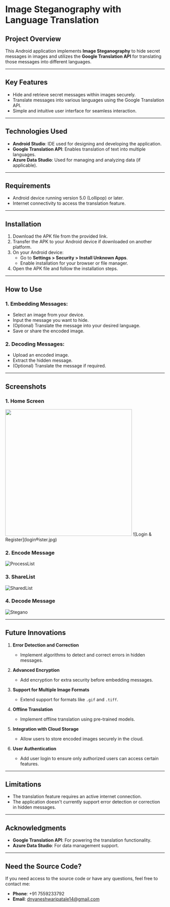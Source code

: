 # **Image Steganography with Language Translation**

## **Project Overview**
This Android application implements **Image Steganography** to hide secret messages in images and utilizes the **Google Translation API** for translating those messages into different languages.

---

## **Key Features**
- Hide and retrieve secret messages within images securely.
- Translate messages into various languages using the Google Translation API.
- Simple and intuitive user interface for seamless interaction.

---

## **Technologies Used**
- **Android Studio**: IDE used for designing and developing the application.
- **Google Translation API**: Enables translation of text into multiple languages.
- **Azure Data Studio**: Used for managing and analyzing data (if applicable).

---

## **Requirements**
- Android device running version 5.0 (Lollipop) or later.
- Internet connectivity to access the translation feature.

---

## **Installation**
1. Download the APK file from the provided link.
2. Transfer the APK to your Android device if downloaded on another platform.
3. On your Android device:
   - Go to **Settings > Security > Install Unknown Apps**.
   - Enable installation for your browser or file manager.
4. Open the APK file and follow the installation steps.

---

## **How to Use**
### **1. Embedding Messages:**
   - Select an image from your device.
   - Input the message you want to hide.
   - (Optional) Translate the message into your desired language.
   - Save or share the encoded image.

### **2. Decoding Messages:**
   - Upload an encoded image.
   - Extract the hidden message.
   - (Optional) Translate the message if required.

---

## **Screenshots**
### **1. Home Screen**
<img src="login&register.jpg" width="400" />
![Login & Register](login&register.jpg)

### **2. Encode Message**
![ProcessList](processlist.jpg)

### **3. ShareList**
![SharedList](sharedlist.jpg)

### **4. Decode Message**
![Stegano](stegano.jpg)


---

## **Future Innovations**
1. **Error Detection and Correction**  
   - Implement algorithms to detect and correct errors in hidden messages.

2. **Advanced Encryption**  
   - Add encryption for extra security before embedding messages.

3. **Support for Multiple Image Formats**  
   - Extend support for formats like `.gif` and `.tiff`.

4. **Offline Translation**  
   - Implement offline translation using pre-trained models.

5. **Integration with Cloud Storage**  
   - Allow users to store encoded images securely in the cloud.

6. **User Authentication**  
   - Add user login to ensure only authorized users can access certain features.

---

## **Limitations**
- The translation feature requires an active internet connection.
- The application doesn't currently support error detection or correction in hidden messages.

---

## **Acknowledgments**
- **Google Translation API**: For powering the translation functionality.
- **Azure Data Studio**: For data management support.

---

## **Need the Source Code?**
If you need access to the source code or have any questions, feel free to contact me:  
- **Phone**: +91 7559233792  
- **Email**: dnyaneshwaripatale14@gmail.com
